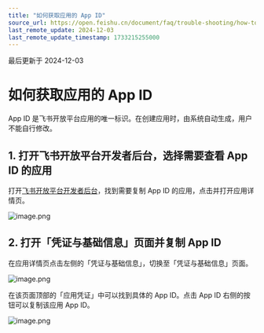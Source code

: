 ```yaml
---
title: "如何获取应用的 App ID"
source_url: https://open.feishu.cn/document/faq/trouble-shooting/how-to-obtain-app-id
last_remote_update: 2024-12-03
last_remote_update_timestamp: 1733215255000
---
```

最后更新于 2024-12-03

# 如何获取应用的 App ID

App ID 是飞书开放平台应用的唯一标识。在创建应用时，由系统自动生成，用户不能自行修改。

## 1. 打开飞书开放平台开发者后台，选择需要查看 App ID 的应用

打开[飞书开放平台开发者后台](https://open.feishu.cn/app?lang=zh-CN)，找到需要复制 App ID 的应用，点击并打开应用详情页。

![image.png](https://sf3-cn.feishucdn.com/obj/open-platform-opendoc/5ded85c88c239a3063967f9804740230_2xnqrvFu8o.png?height=634&lazyload=true&maxWidth=600&width=2566)

## 2. 打开「凭证与基础信息」页面并复制 App ID

在应用详情页点击左侧的「凭证与基础信息」，切换至「凭证与基础信息」页面。

![image.png](https://sf3-cn.feishucdn.com/obj/open-platform-opendoc/ee0a60ad8b51f75609e0462ef0afdab7_vC8bq1wfCy.png?height=986&lazyload=true&maxWidth=600&width=2882)

在该页面顶部的「应用凭证」中可以找到具体的 App ID。点击 App ID 右侧的按钮可以复制该应用 App ID。

![image.png](https://sf3-cn.feishucdn.com/obj/open-platform-opendoc/cbe6146573b021dab17639ddb2c9eb4d_Ei2zO0HZx9.png?height=366&lazyload=true&maxWidth=600&width=2530)
